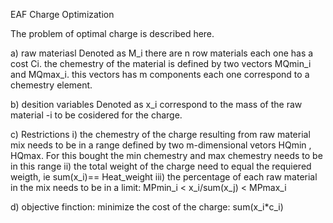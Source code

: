 EAF Charge Optimization 


The problem of optimal charge is described here. 

a) raw materiasl
Denoted as M_i there are n row materials each one has a cost Ci. the chemestry of the material is defined by two vectors MQmin_i and MQmax_i. this vectors has m components each one correspond to a chemestry element.

b) desition variables
Denoted as x_i correspond to the mass of the raw material -i to be cosidered for the charge.

c) Restrictions
    i) the chemestry of the charge resulting from raw material mix needs to be in a range defined by two m-dimensional vetors HQmin , HQmax. For this bought the min chemestry and max chemestry needs to be in this range
    ii) the total weight of the charge need to equal the requiered weigth, ie sum(x_i)== Heat_weight
    iii) the percentage of each raw material in the mix needs to be in a limit: MPmin_i  < x_i/sum(x_j) < MPmax_i

d) objective finction: minimize the cost of the charge: sum(x_i*c_i)


